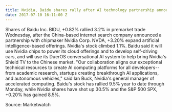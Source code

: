 ```yaml
---
title: Nvidia, Baidu shares rally after AI technology partnership announced
date: 2017-07-10 16:11:00 Z
---
```


Shares of Baidu Inc. BIDU, +0.82% rallied 3.2% in premarket trade Wednesday, after the China-based internet search company announced a partnership with chipmaker Nvidia Corp. NVDA, +3.20% expand artificial intelligence-based offerings. Nvidia's stock climbed 1.1%. Baidu said it will use Nvidia chips to power its cloud offerings and to develop self-driving cars, and will use its DuerOS conversational AI system to help bring Nvidia's Shield TV to the Chinese market. "Our collaboration aligns our exceptional technical resources to create AI computing platforms for all developers--from academic research, startups creating breakthrough AI applications, and autonomous vehicles," said Ian Buck, Nvidia's general manager of accelerated computing. Baidu's stock has rallied 9.5% year to date through Monday, while Nvidia shares have shot up 30.5% and the S&P 500 SPX, +0.20% has gained 8.5%.

Source: Marketwatch